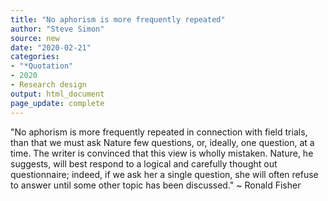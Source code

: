 ```yaml
---
title: "No aphorism is more frequently repeated"
author: "Steve Simon"
source: new
date: "2020-02-21"
categories:
- "*Quotation"
- 2020
- Research design
output: html_document
page_update: complete
---
```


"No aphorism is more frequently repeated in connection with field trials, than that we must ask Nature few questions, or, ideally, one question, at a time. The writer is convinced that this view is wholly mistaken. Nature, he suggests, will best respond to a logical and carefully thought out questionnaire; indeed, if we ask her a single question, she will often refuse to answer until some other topic has been discussed." ~ Ronald Fisher

<!---More--->
